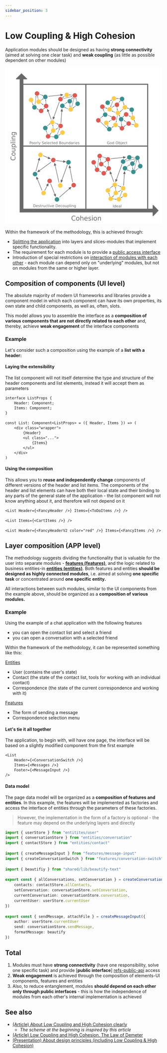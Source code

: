 ```yaml
---
sidebar_position: 3
---
```


# Low Coupling & High Cohesion

Application modules should be designed as having **strong connectivity** (aimed at solving one clear task) and **weak coupling** (as little as possible dependent on other modules)

![coupling-cohesion-themed](/img/coupling.png)

Within the framework of the methodology, this is achieved through:

* [Splitting the application][refs-splitting] into layers and slices-modules that implement specific functionality.
* The requirement for each module is to provide a [public access interface][refs-public-api]
* Introduction of special restrictions on [interaction of modules with each other][refs-cross-communication] - each module can depend only on "underlying" modules, but not on modules from the same or higher layer.

## Composition of components (UI level)

The absolute majority of modern UI frameworks and libraries provide a component model in which each component can have its own properties, its own state and child components, as well as, often, slots.

This model allows you to assemble the interface as a **composition of various components that are not directly related to each other** and, thereby, achieve **weak engagement** of the interface components

### Example

Let's consider such a composition using the example of a **list with a header:**

#### Laying the extensibility

The list component will not itself determine the type and structure of the header components and list elements, instead it will accept them as parameters

```tsx
interface ListProps {
    Header: Component;
    Items: Component;
}

const List: Component<ListProps> = ({ Header, Items }) => (
    <div class="wrapper">
        {Header}
        <ul class="...">
            {Items}
        </ul>
    </div>
)

```

#### Using the composition

This allows you to **reuse and independently change** components of different versions of the header and list items. The components of the header and list elements can have both their local state and their binding to any parts of the general state of the application - the list component will not know anything about it, and therefore will not depend on it

```tsx
<List Header={<FancyHeader />} Items={<ToDoItems />} />

<List Items={<CartItems />} />

<List Header={<FancyHeaderV2 color="red" />} Items={<FancyItems />} />

```

## Layer composition (APP level)

The methodology suggests dividing the functionality that is valuable for the user into separate modules - [**features (features)**][refs-features], and the logic related to business entities-in [**entities (entities)**][refs-entities]. Both features and entities **should be designed as highly connected modules**, i.e. aimed at solving **one specific task** or concentrated around **one specific entity.**

All interactions between such modules, similar to the UI components from the example above, should be organized as a **composition of various modules.**

### Example

Using the example of a chat application with the following features

* you can open the contact list and select a friend
* you can open a conversation with a selected friend

Within the framework of the methodology, it can be represented something like this:

[Entities][refs-entities]

* User (contains the user's state)
* Contact (the state of the contact list, tools for working with an individual contact)
* Correspondence (the state of the current correspondence and working with it)

[Features][refs-features]

* The form of sending a message
* Correspondence selection menu

#### Let's tie it all together

The application, to begin with, will have one page, the interface will be based on a slightly modified component from the first example

```tsx title=page/main/ui.tsx
<List
    Header={<ConversationSwitch />}
    Items={<Messages />}
    Footer={<MessageInput />}
/>
```

#### Data model

The page data model will be organized as a **composition of features and entities**. In this example, the features will be implemented as factories and access the interface of entities through the parameters of these factories.

> However, the implementation in the form of a factory is optional - the feature may depend on the underlying layers and directly

```ts title=pages/main/model.ts
import { userStore } from "entitites/user"
import { conversationStore } from "entities/conversation"
import { contactStore } from "entities/contact"

import { createMessageInput } from "features/message-input"
import { createConversationSwitch } from "features/conversation-switch"

import { beautifiy } from "shared/lib/beautify-text"

export const { allConversations, setConversation } = createConversationSwitch({
    contacts: contactStore.allContacts,
    setConversation: conversationStore.setConversation,
    currentConversation: conversationStore.conversation,
    currentUser: userStore.currentUser
})

export const { sendMessage, attachFile } = createMessageInput({
    author: userStore.currentUser
    send: conversationStore.sendMessage,
    formatMessage: beautify
})
```

## Total

1. Modules must have **strong connectivity** (have one responsibility, solve one specific task) and provide [**public interface**] [refs-public-api] access
2. **Weak engagement** is achieved through the composition of elements-UI components, features and entities
3. Also, to reduce entanglement, modules **should depend on each other only through public interfaces** - this is how the independence of modules from each other's internal implementation is achieved

## See also

* [(Article) About Low Coupling and High Cohesion clearly](https://enterprisecraftsmanship.com/posts/cohesion-coupling-difference/)
  * *The scheme at the beginning is inspired by this article*
* [(Article) Low Coupling and High Cohesion. The Law of Demeter](https://medium.com/german-gorelkin/low-coupling-high-cohesion-d36369fb1be9)
* [(Presentation) About design principles (including Low Coupling & High Cohesion)](https://www.slideshare.net/cristalngo/software-design-principles-57388843)

[refs-splitting]: /docs/concepts/app-splitting
[refs-public-api]: /docs/concepts/public-api
[refs-cross-communication]: /docs/concepts/cross-communication
[refs-features]: /docs/reference/layers/features
[refs-entities]: /docs/reference/layers/entities
